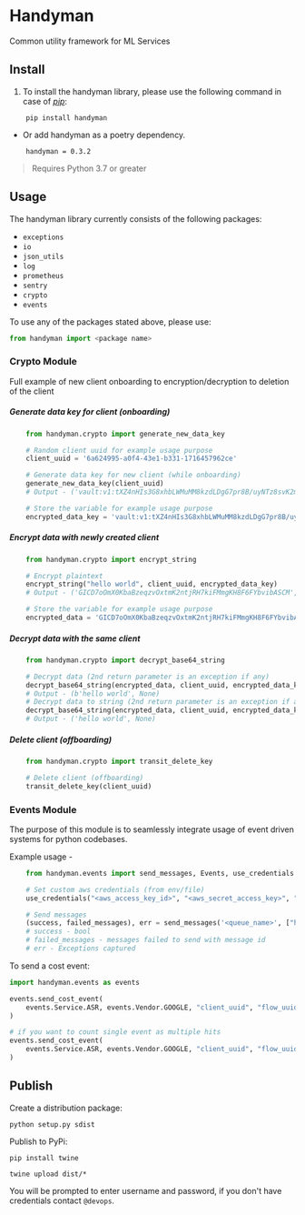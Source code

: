 # Handyman

Common utility framework for ML Services

## Install

1. To install the handyman library, please use the following command in case of [_pip_](https://pip.pypa.io/en/stable/):

```
    pip install handyman
```

* Or add handyman as a poetry dependency.

```
    handyman = 0.3.2
```

> Requires Python 3.7 or greater

## Usage

The handyman library currently consists of the following packages:

* `exceptions`
* `io`
* `json_utils`
* `log`
* `prometheus`
* `sentry`
* `crypto`
* `events`

To use any of the packages stated above, please use:

```py
from handyman import <package name>
```

### Crypto Module

Full example of new client onboarding to encryption/decryption to deletion of the client

##### Generate data key for client (onboarding)
``` python
    from handyman.crypto import generate_new_data_key

    # Random client uuid for example usage purpose
    client_uuid = '6a624995-a0f4-43e1-b331-1716457962ce'

    # Generate data key for new client (while onboarding)
    generate_new_data_key(client_uuid)
    # Output - ('vault:v1:tXZ4nHIs3G8xhbLWMuMM8kzdLDgG7pr8B/uyNTz8svK2maNFZM8tkwU/ribGQQO6/5K7Pg2TeOSLia2b', None)

    # Store the variable for example usage purpose
    encrypted_data_key = 'vault:v1:tXZ4nHIs3G8xhbLWMuMM8kzdLDgG7pr8B/uyNTz8svK2maNFZM8tkwU/ribGQQO6/5K7Pg2TeOSLia2b'
```

##### Encrypt data with newly created client
``` python
    from handyman.crypto import encrypt_string

    # Encrypt plaintext
    encrypt_string("hello world", client_uuid, encrypted_data_key)
    # Output - ('GICD7oOmX0KbaBzeqzvOxtmK2ntjRH7kiFMmgKH8F6FYbvibASCM', None)

    # Store the variable for example usage purpose
    encrypted_data = 'GICD7oOmX0KbaBzeqzvOxtmK2ntjRH7kiFMmgKH8F6FYbvibASCM'
```

##### Decrypt data with the same client
``` python
    from handyman.crypto import decrypt_base64_string

    # Decrypt data (2nd return parameter is an exception if any)
    decrypt_base64_string(encrypted_data, client_uuid, encrypted_data_key)
    # Output - (b'hello world', None)
    # Decrypt data to string (2nd return parameter is an exception if any)
    decrypt_base64_string(encrypted_data, client_uuid, encrypted_data_key, decode_to_str=True)
    # Output - ('hello world', None)
```

##### Delete client (offboarding)
``` python
    from handyman.crypto import transit_delete_key

    # Delete client (offboarding)
    transit_delete_key(client_uuid)
```

### Events Module

The purpose of this module is to seamlessly integrate usage of event driven systems for python codebases.

Example usage -

``` python
    from handyman.events import send_messages, Events, use_credentials

    # Set custom aws credentials (from env/file)
    use_credentials("<aws_access_key_id>", "<aws_secret_access_key>", "<aws_region>")

    # Send messages
    (success, failed_messages), err = send_messages('<queue_name>', ["hello", "world"], Events.<event_type>)
    # success - bool
    # failed_messages - messages failed to send with message id
    # err - Exceptions captured
```

To send a cost event:
```py
import handyman.events as events

events.send_cost_event(
    events.Service.ASR, events.Vendor.GOOGLE, "client_uuid", "flow_uuid", "call_uuid", "conversation_uuid"
)

# if you want to count single event as multiple hits
events.send_cost_event(
    events.Service.ASR, events.Vendor.GOOGLE, "client_uuid", "flow_uuid", "call_uuid", "conversation_uuid", num_hits=2
)
```


## Publish

Create a distribution package:

    python setup.py sdist

Publish to PyPi:


    pip install twine

    twine upload dist/*

You will be prompted to enter username and password, if you don't have credentials contact `@devops`.
